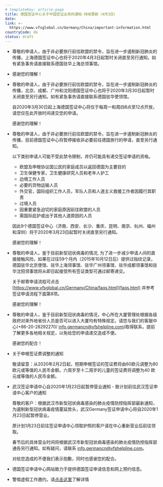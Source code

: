```yaml
---
# templateKey: article-page
title: 德国签证中心关于中国签证业务的通知-持续更新（4月3日）
date: 
link: >-
  https://www.vfsglobal.cn/Germany/China/important-information.html
countryCode: de
status: draft
---
```

<div class="tourist_text">

*   尊敬的申请人，由于非必要旅行前往欧盟的禁令，旨在进一步遏制新冠肺炎的传播，上海德国签证中心也将于2020年4月3日起暂时关闭直至另行通知。如有紧急事务请直接联系德国驻华上海总领事馆。

*   感谢您的理解！
*   尊敬的申请人，由于非必要旅行前往欧盟的禁令，旨在进一步遏制新冠肺炎的传播，北京、成都、广州和沈阳德国签证中心也将于2020年3月30日起暂时关闭直至另行通知。如有紧急事务请直接联系德国驻华使领馆。

    自2020年3月30日起上海德国签证中心将仅于每周一和周四8点至12点开放，请您仅在此开放时间递交您的申请。

    感谢您的理解！

*   尊敬的申请人，由于非必要旅行前往欧盟的禁令，旨在进一步遏制新冠肺炎的传播，目前德国签证中心将暂停接收<span class="semibold">非必要</span>前往德国旅行的申请，直至另行通知。

    以下类别申请人可能不受此禁令限制，并仍可能具有递交签证申请的资格。

    *   欧盟及申根协议国公民的家庭成员以返回德国为主要目的
    *   卫生保健专家，卫生健康研究人员和老年人护工
    *   边境工作人员
    *   必要的货物运输人员
    *   外交官，国际组织工作人员，军队人员和人道主义救援工作者因履行其职责
    *   过境人员
    *   因重要紧急迫切的家庭原因前往欧盟的人员
    *   需国际庇护或出于其他人道原因的人员

    因此9个德国签证中心（济南、西安、长沙、重庆、昆明、南京、杭州、福州和深圳）将于2020年3月23日起暂时关闭直至另行通知。

    感谢您的理解！

*   尊敬的申请人，鉴于目前新型冠状病毒的情况, 为了进一步减少申请人间的直接接触风险，如果在过往59个月内（2015年10月12日后）提供过指纹记录，德国驻华北京使馆、驻华上海领事馆、驻华广州领事馆、驻华成都领事馆和驻华沈阳领事馆将从即日起接受所有签证类型可通过邮寄递交。

    关于邮寄申请流程可点击[https://www.vfsglobal.cn/Germany/China/faqs.html](faqs.html) 并参考签证申请流程下面第8项。

    感谢您的理解！

*   尊敬的申请人，鉴于目前新型冠状病毒的情况，中心所在大厦管理处根据各级政府对来外地省份人员是否可以进入大厦均有特殊规定。请您与我们的客服中心(+86-20-28292270/ [info.germancn@vfshelpline.com](mailto:info.germancn@vfshelpline.com))取得联系，提前了解更多各地相关规定，以免给您的申请递交造成不便。

    感谢您的配合！

*   <span class="semibold">关于申根签证费调整的通知</span>

    敬请留意：从2020年2月2日起，短期申根签证的签证费将由60欧元调整为80欧元或等值的人民币金额。六周岁至十二周岁的儿童的签证费将调整为40 欧元或等值的人民币金额。

*   <span class="semibold">武汉签证申请中心自2020年1月23日起暂停营业通知 - 致计划前往武汉签证申请中心客户的通知</span>

    尊敬的客户：根据武汉市新型冠状病毒感染的肺炎疫情防控指挥部最新通知，为遏制新型冠状病毒疫情蔓延势头，武汉Germany签证申请中心将自2020年1月23日起暂停营业。

    原计划1月23日前往签证申请中心领取护照的客户请在中心重新营业后前往领取。

    春节后的具体营业时间将根据武汉市新型冠状病毒感染的肺炎疫情防控指挥部通告另行通知。如有疑问，请联系 [info.germancn@vfshelpline.com](mailto:info.germancn@vfshelpline.com)。

    对给您造成的不便我们表示抱歉，同时也感谢您的配合。

*   德国签证申请中心网站致力于提供德国签证申请信息和网上预约信息。
*   警惕虚假工作邀约。请[点击这里](Terms-and-conditions.html#e)了解详情

</div>
